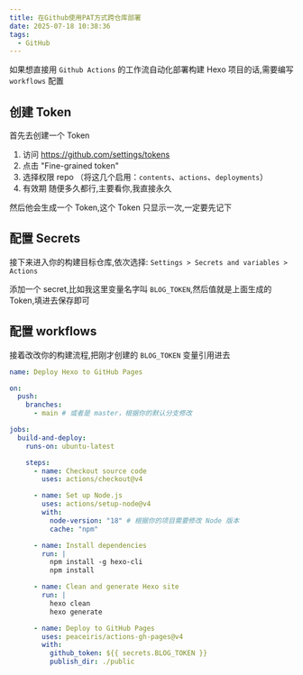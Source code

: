 ```yaml
---
title: 在Github使用PAT方式跨仓库部署
date: 2025-07-18 10:38:36
tags:
  - GitHub
---
```


如果想直接用 `Github Actions` 的工作流自动化部署构建 Hexo 项目的话,需要编写 `workflows` 配置

## 创建 Token

首先去创建一个 Token

1. 访问 https://github.com/settings/tokens
2. 点击 "Fine-grained token"
3. 选择权限 repo （将这几个启用：`contents`、`actions`、`deployments`）
4. 有效期 随便多久都行,主要看你,我直接永久

然后他会生成一个 Token,这个 Token 只显示一次,一定要先记下

## 配置 Secrets

接下来进入你的构建目标仓库,依次选择: `Settings > Secrets and variables > Actions`

添加一个 secret,比如我这里变量名字叫 `BLOG_TOKEN`,然后值就是上面生成的 Token,填进去保存即可

## 配置 workflows

接着改改你的构建流程,把刚才创建的 `BLOG_TOKEN` 变量引用进去

```yaml
name: Deploy Hexo to GitHub Pages

on:
  push:
    branches:
      - main # 或者是 master，根据你的默认分支修改

jobs:
  build-and-deploy:
    runs-on: ubuntu-latest

    steps:
      - name: Checkout source code
        uses: actions/checkout@v4

      - name: Set up Node.js
        uses: actions/setup-node@v4
        with:
          node-version: "18" # 根据你的项目需要修改 Node 版本
          cache: "npm"

      - name: Install dependencies
        run: |
          npm install -g hexo-cli
          npm install

      - name: Clean and generate Hexo site
        run: |
          hexo clean
          hexo generate

      - name: Deploy to GitHub Pages
        uses: peaceiris/actions-gh-pages@v4
        with:
          github_token: ${{ secrets.BLOG_TOKEN }}
          publish_dir: ./public
```
